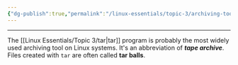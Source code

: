 ```yaml
---
{"dg-publish":true,"permalink":"/linux-essentials/topic-3/archiving-tools/"}
---
```


---
The [[Linux Essentials/Topic 3/tar\|tar]] program is probably the most widely used archiving tool on Linux systems. It's an abbreviation of ___tape archive___. Files created with `tar` are often called **tar balls**.

